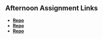 ## Afternoon Assignment Links

* **[Repo](https://github.com/axelarciniega/choreScore)**
* **[Repo](https://github.com/AxelArciniega/<ASSIGNMENT_REPO>)**
* **[Repo](https://github.com/AxelArciniega/<ASSIGNMENT_REPO>)**
